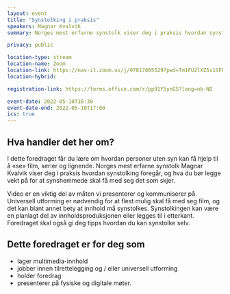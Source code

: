 ```yaml
---
layout: event
title: "Synstolking i praksis"
speakers: Magnar Kvalvik
summary: Norges mest erfarne synstolk viser deg i praksis hvordan synstolking foregår, og hva du bør legge vekt på for at synshemmede skal få med seg det som skjer. 

privacy: public

location-type: stream
location-name: Zoom
location-link: https://nav-it.zoom.us/j/97817805529?pwd=Tm1FU2lXZSs1SFNJSXBBemVvZVF3UT09
location-hybrid:

registration-link: https://forms.office.com/r/pp91Y5ynGS?lang=nb-NO

event-date: 2022-05-10T16:30
event-date-end: 2022-05-10T17:00
ics: true
---
```

## Hva handler det her om?
I dette foredraget får du lære om hvordan personer uten syn kan få hjelp til å «se» film, serier og lignende. Norges mest erfarne synstolk Magnar Kvalvik viser deg i praksis hvordan synstolking foregår, og hva du bør legge vekt på for at synshemmede skal få med seg det som skjer. 

Video er en viktig del av måten vi presenterer og kommuniserer på. Universell utforming er nødvendig for at flest mulig skal få med seg film, og det kan blant annet bety at innhold må synstolkes. Synstolkingen kan være en planlagt del av innholdsproduksjonen eller legges til i etterkant. Foredraget skal også gi deg tipps hvordan du kan synstolke selv. 

## Dette foredraget er for deg som
- lager multimedia-innhold
- jobber innen tilrettelegging og / eller universell utforming
- holder foredrag
- presenterer på fysiske og digitale møter.
